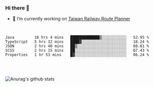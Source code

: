 ### Hi there 👋

- 🔭 I’m currently working on [Taiwan Railway Route Planner](https://github.com/Taiwan-Railway-Route-Planner)

<br/>

<!--START_SECTION:waka-->
```text
Java         16 hrs 4 mins   █████████████▒░░░░░░░░░░░   52.95 % 
TypeScript   5 hrs 32 mins   ████▓░░░░░░░░░░░░░░░░░░░░   18.24 % 
JSON         2 hrs 40 mins   ██▒░░░░░░░░░░░░░░░░░░░░░░   08.81 % 
SCSS         2 hrs 15 mins   ██░░░░░░░░░░░░░░░░░░░░░░░   07.43 % 
Properties   1 hr 53 mins    █▓░░░░░░░░░░░░░░░░░░░░░░░   06.24 % 
```
<!--END_SECTION:waka-->

<br/>
<br/>

![Anurag's github stats](https://github-readme-stats.vercel.app/api?username=DepickereSven&show_icons=true&theme=tokyonight)



<!--
**DepickereSven/DepickereSven** is a ✨ _special_ ✨ repository because its `README.md` (this file) appears on your GitHub profile.

Here are some ideas to get you started:

- 🔭 I’m currently working on ...
- 🌱 I’m currently learning ...
- 👯 I’m looking to collaborate on ...
- 🤔 I’m looking for help with ...
- 💬 Ask me about ...
- 📫 How to reach me: ...
- 😄 Pronouns: ...
- ⚡ Fun fact: ...
-->
